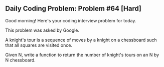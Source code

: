 ## Daily Coding Problem: Problem #64 [Hard]

Good morning! Here's your coding interview problem for today.

This problem was asked by Google.

A knight's tour is a sequence of moves by a knight on a chessboard such that all squares are visited once.

Given N, write a function to return the number of knight's tours on an N by N chessboard.
